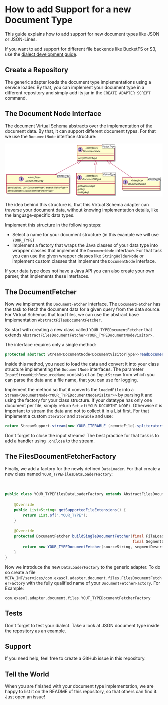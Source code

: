 # How to add Support for a new Document Type

This guide explains how to add support for new document types like JSON or JSON-Lines.

If you want to add support for different file backends like BucketFS or S3, use the [dialect development guide](dialect_development_guide.md).

## Create a Repository

The generic adapter loads the document type implementations using a service loader. By that, you can implement your document type in a different repository and simply add its jar in the `CREATE ADAPTER SCRIPT` command.

## The Document Node Interface

The document Virtual Schema abstracts over the implementation of the document data. By that, it can support different document types. For that we use the `DocumentNode` interface structure:

![document node](documentnode.png)

The idea behind this structure is, that this Virtual Schema adapter can traverse your document data, without knowing implementation details, like the language-specific data types.

Implement this structure in the following steps:

* Select a name for your document structure (in this example we will use `YOUR_TYPE`)
* Implement a factory that wraps the Java classes of your data type into wrapper classes that implement the `DocumentNode` interface. For that task you can use the given wrapper classes like `StringHolderNode` or implement custom classes that implement the `DocumentNode` interface.

If your data type does not have a Java API you can also create your own parser, that implements these interfaces.

## The DocumentFetcher

Now we implement the `DocumentFetcher` interface. The `DocumentFetcher` has the task to fetch the document data for a given query from the data source. For Virtual Schemas that load files, we can use the abstract base implementation `AbstractFilesDocumentFetcher`.

So start with creating a new class called `YOUR_TYPEDocumentFetcher` that extends `AbstractFilesDocumentFetcher<YOUR_TYPEDocumentNodeVisitor>`.

The interface requires only a single method:

```java
protected abstract Stream<DocumentNode<DocumentVisitorType>>readDocuments(InputStreamWithResourceName remoteFile);
```

Inside this method, you need to load the data and convert it into your class structure implementing the `DocumentNode` interfaces. The parameter `InputStreamWithResourceName` consists of an `InputStream` from which you can parse the data and a file name, that you can use for logging.

Implement the method so that it converts the `loadedFile` into a `Stream<DocumentNode<YOUR_TYPEDocumentNodeVisitor>>` by parsing it and using the factory for your class structure. If your datatype has only one document per file, simply return `Set.of(YOUR_DOCUMTNT_NODE)`. Otherwise it is important to stream the data and not to collect it in a List first. For that implement a custom `Iterator` and `Iterable` and use:

```java
return StreamSupport.stream(new YOUR_ITERABLE (remoteFile).spliterator(),false);
```

Don't forget to close the input streams!
The best practice for that task is to add a handler using `.onClose` to the stream.

## The FilesDocumentFetcherFactory

Finally, we add a factory for the newly defined `DataLoader`. For that create a new class named `YOUR_TYPEFilesDataLoaderFactory`:

```java


public class YOUR_TYPEFilesDataLoaderFactory extends AbstractFilesDocumentFetcherFactory {

    @Override
    public List<String> getSupportedFileExtensions() {
        return List.of(".YOUR_TYPE");
    }

    @Override
    protected DocumentFetcher buildSingleDocumentFetcher(final FileLoaderFactory fileLoaderFactory,
                                                         final SegmentDescription segmentDescription, final StringFilter sourceFilter) {
        return new YOUR_TYPEDocumentFetcher(sourceString, segmentDescription, fileLoaderFactory);
    }
}
```

Now we introduce the new `DataLoaderFactory` to the generic adapter. To do so create a file `META_INF/services/com.exasol.adapter.document.files.FilesDocumentFetcherFactory` with the fully qualified name of your `DocumentFetcherFactory`. For Example:

```
com.exasol.adapter.document.files.YOUT_TYPEDocumentFetcherFactory
``` 

## Tests

Don't forget to test your dialect. Take a look at JSON document type inside the repository as an example.

## Support

If you need help, feel free to create a GitHub issue in this repository.

## Tell the World

When you are finished with your document type implementation, we are happy to list it on the README of this repository, so that others can find it. Just open an issue!
